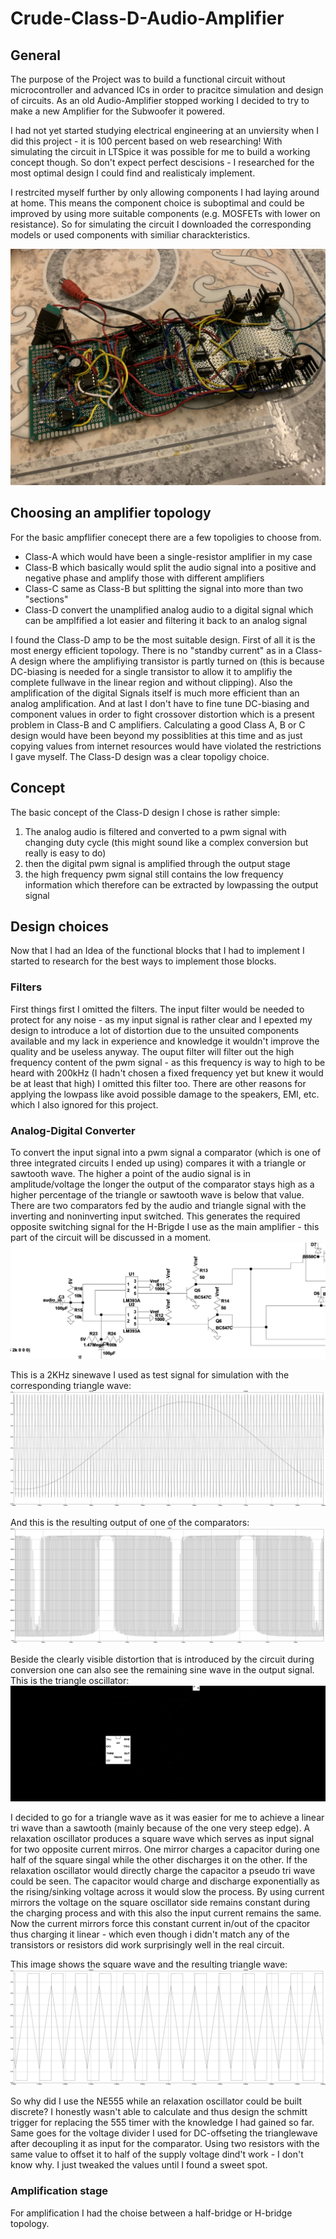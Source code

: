 # Crude-Class-D-Audio-Amplifier

## General
  The purpose of the Project was to build a functional circuit without microcontroller and advanced ICs in order
  to pracitce simulation and design of circuits.
  As an old Audio-Amplifier stopped working I decided to try to make a new Amplifier for the Subwoofer it powered.
  
  I had not yet started studying electrical engineering at an unviersity when I did this project - it is 100 percent
  based on web researching! With simulating the circuit in LTSpice it was possible for me to build a working concept though.
  So don't expect perfect descisions - I researched for the most optimal design I could find and realisticaly implement.
  
  I restrcited myself further by only allowing components I had laying around at home. This means the component choice 
  is suboptimal and could be improved by using more suitable components (e.g. MOSFETs with lower on resistance).
  So for simulating the circuit I downloaded the corresponding models or used components with similiar charackteristics.
  
  ![crude class-d amp](/images/class_d_amp_pcb.jpg)
  
## Choosing an amplifier topology
  For the basic ampflifier conecept there are a few topoligies to choose from.
  * Class-A which would have been a single-resistor amplifier in my case
  * Class-B which basically would split the audio signal into a positive and negative phase and amplify those with different amplifiers
  * Class-C same as Class-B but splitting the signal into more than two "sections"
  * Class-D convert the unamplified analog audio to a digital signal which can be amplfified a lot easier and filtering it back to an analog signal

  I found the Class-D amp to be the most suitable design. First of all it is the most energy efficient topology. There is no "standby current"
  as in a Class-A design where the amplifiying transistor is partly turned on (this is because DC-biasing is needed for a single transistor to allow 
  it to amplifiy the complete fullwave in the linear region and without clipping). Also the amplification of the digital Signals itself is much more 
  efficient than an analog amplification. And at last I don't have to fine tune DC-biasing and component values in order to fight crossover distortion which 
  is a present problem in Class-B and C amplifiers. Calculating a good Class A, B or C design would have been beyond my possiblities at this time and 
  as just copying values from internet resources would have violated the restrictions I gave myself. The Class-D design was a clear topoligy choice.
  
## Concept
  The basic concept of the Class-D design I chose is rather simple:
  1. The analog audio is filtered and converted to a pwm signal with changing duty cycle (this might sound like a complex conversion but really is easy to do)
  2. then the digital pwm signal is amplified through the output stage
  3. the high frequency pwm signal still contains the low frequency information which therefore can be extracted by lowpassing the output signal

## Design choices
  Now that I had an Idea of the functional blocks that I had to implement I started to research for the best ways to implement those blocks.
  
### Filters
  First things first I omitted the filters. The input filter would be needed to protect for any noise - as my input signal is rather clear and I epexted my design
  to introduce a lot of distortion due to the unsuited components available and my lack in experience and knowledge it wouldn't improve the quality and be useless
  anyway. The ouput filter will filter out the high frequency content of the pwm signal - as this frequency is way to high to be heard with 200kHz (I hadn't 
  chosen a fixed  frequency yet but knew it would be at least that high) I omitted this filter too. There are other reasons for applying the lowpass like avoid
  possible damage to the speakers, EMI, etc. which I also ignored for this project.
 
### Analog-Digital Converter
  To convert the input signal into a pwm signal a comparator (which is one of three integrated circuits I ended up using) compares it with a triangle or sawtooth wave.
  The higher a point of the audio signal is in amplitude/voltage the longer the output of the comparator stays high as a higher percentage of the triangle or sawtooth wave
  is below that value. There are two comparators fed by the audio and triangle signal with the inverting and noninverting input switched. This generates the required
  opposite switching signal for the H-Brigde I use as the main amplifier - this part of the circuit will be discussed in a moment.
  ![crude class-d amp](/images/ADC_Input_stage.jpg)
  
  This is a 2KHz sinewave I used as test signal for simulation with the corresponding triangle wave:
  ![crude class-d amp](/images/ADC_Input_stage_waveform_input.jpg)
  
  And this is the resulting output of one of the comparators:
  ![crude class-d amp](/images/ADC_Input_stage_waveform_output.jpg)
  
  Beside the clearly visible distortion that is introduced by the circuit during conversion one can also see the remaining sine wave in the output signal.
  This is the triangle oscillator:
  ![crude class-d amp](/images/tri_oscillator.jpg)
  
  I decided to go for a triangle wave as it was easier for me to achieve a linear tri wave than a sawtooth (mainly because of the one very steep edge).
  A relaxation oscillator produces a square wave which serves as input signal for two opposite current mirros. One mirror charges a capacitor during one half
  of the square singal while the other discharges it  on the other. If the relaxation oscillator would directly charge the capacitor a pseudo tri wave could be
  seen. The capacitor would charge and discharge exponentially as the rising/sinking voltage across it would slow the process. By using current mirrors the voltage
  on the square oscillator side remains constant during the charging process and with this also the input current remains the same. Now the current mirrors force
  this constant current in/out of the cpacitor thus charging it linear - which even though i didn't match any of the transistors or resistors did work surprisingly
  well in the real circuit.
  
  This image shows the square wave and the resulting triangle wave:
  ![crude class-d amp](/images/tri_oscillator_waveform.jpg)
  
  So why did I use the NE555 while an relaxation oscillator could be built discrete? I honestly wasn't able to calculate and thus design the schmitt trigger 
  for replacing the 555 timer with the knowledge I had gained so far. Same goes for the voltage divider I used for DC-offseting the trianglewave after decoupling
  it as input for the comparator. Using two resistors with the same value to offset it to half of the supply voltage dind't work - I don't know why. I just tweaked
  the values until I found a sweet spot.
  
### Amplification stage
  
  For amplification I had the choise between a half-bridge or H-bridge topology.
